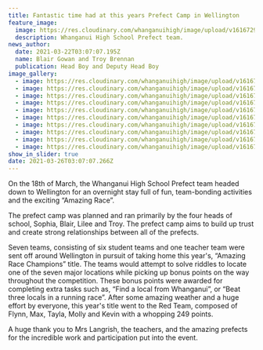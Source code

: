 ```yaml
---
title: Fantastic time had at this years Prefect Camp in Wellington
feature_image:
  image: https://res.cloudinary.com/whanganuihigh/image/upload/v1616729139/News/Prefects%20Camp%202021/prefect_camp_9.jpg
  description: Whanganui High School Prefect team.
news_author:
  date: 2021-03-22T03:07:07.195Z
  name: Blair Gowan and Troy Brennan
  publication: Head Boy and Deputy Head Boy
image_gallery:
  - image: https://res.cloudinary.com/whanganuihigh/image/upload/v1616729134/News/Prefects%20Camp%202021/prefect_camp_5.jpg
  - image: https://res.cloudinary.com/whanganuihigh/image/upload/v1616729135/News/Prefects%20Camp%202021/thumbnail_received_4247945201899860.jpg
  - image: https://res.cloudinary.com/whanganuihigh/image/upload/v1616729136/News/Prefects%20Camp%202021/prefect_camp_7.jpg
  - image: https://res.cloudinary.com/whanganuihigh/image/upload/v1616729134/News/Prefects%20Camp%202021/prefect_camp_4.jpg
  - image: https://res.cloudinary.com/whanganuihigh/image/upload/v1616729136/News/Prefects%20Camp%202021/thumbnail_received_562578461322986.jpg
  - image: https://res.cloudinary.com/whanganuihigh/image/upload/v1616729133/News/Prefects%20Camp%202021/prefect_camp_3.jpg
  - image: https://res.cloudinary.com/whanganuihigh/image/upload/v1616729133/News/Prefects%20Camp%202021/prefect_camp_2.jpg
  - image: https://res.cloudinary.com/whanganuihigh/image/upload/v1616729133/News/Prefects%20Camp%202021/prefect_camp_1.jpg
  - image: https://res.cloudinary.com/whanganuihigh/image/upload/v1616729135/News/Prefects%20Camp%202021/prefect-camp-8.jpg
  - image: https://res.cloudinary.com/whanganuihigh/image/upload/v1616729133/News/Prefects%20Camp%202021/prefect_camp_6.jpg
show_in_slider: true
date: 2021-03-26T03:07:07.266Z
---
```

On the 18th of March, the Whanganui High School Prefect team headed down to Wellington for
an overnight stay full of fun, team-bonding activities and the exciting “Amazing Race”. 

The prefect camp was planned and ran primarily by the four heads of school, Sophia, Blair, Lilee and Troy. The prefect camp aims to build up trust and create strong relationships between all of the prefects. 

Seven teams, consisting of six student teams and one teacher team were sent off around Wellington in pursuit of taking home this year's, “Amazing Race Champions” title. The
teams would attempt to solve riddles to locate one of the seven major locations while picking up bonus points on the way throughout the competition. These bonus points were awarded for
completing extra tasks such as, “Find a local from Whanganui”, or “Beat three locals in a
running race”. After some amazing weather and a huge effort by everyone, this year's title went
to the Red Team, composed of Flynn, Max, Tayla, Molly and Kevin with a whopping 249 points.

A huge thank you to Mrs Langrish, the teachers, and the amazing prefects for the incredible
work and participation put into the event.